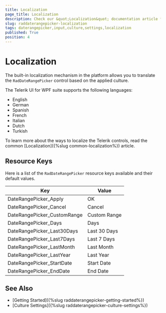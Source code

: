 ```yaml
---
title: Localization
page_title: Localization
description: Check our &quot;Localization&quot; documentation article for the RadDateRangePicker WPF control.
slug: raddaterangepicker-localization
tags: daterangepicker,input,culture,settings,localization
published: True
position: 4
---
```


# Localization

The built-in localization mechanism in the platform allows you to translate the `RadDateRangePicker` control based on the applied culture. 

The Telerik UI for WPF suite supports the following languages:

* English            
* German          
* Spanish           
* French
* Italian              
* Dutch             
* Turkish

To learn more about the ways to localize the Telerik controls, read the common [Localization]({%slug common-localization%}) article.

## Resource Keys

Here is a list of the `RadDateRangePicker` resource keys available and their default values.

Key	|	Value
---	|	---	
DateRangePicker_Apply | OK
DateRangePicker_Cancel | Cancel
DateRangePicker_CustomRange | Custom Range
DateRangePicker_Days | Days
DateRangePicker_Last30Days | Last 30 Days
DateRangePicker_Last7Days | Last 7 Days
DateRangePicker_LastMonth | Last Month
DateRangePicker_LastYear | Last Year
DateRangePicker_StartDate | Start Date
DateRangePicker_EndDate | End Date

## See Also
* [Getting Started]({%slug raddaterangepicker-getting-started%})
* [Culture Settings]({%slug raddaterangepicker-culture-settings%})